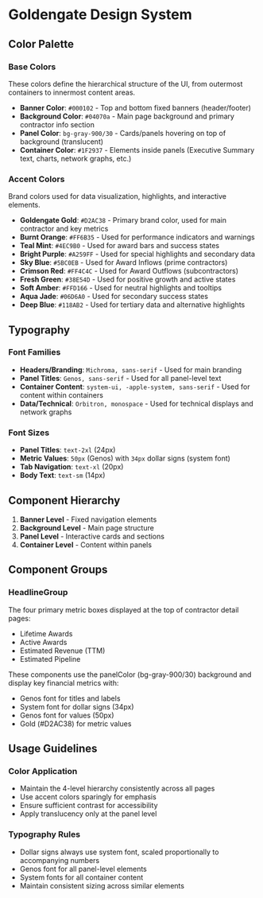 # Goldengate Design System

## Color Palette

### Base Colors
These colors define the hierarchical structure of the UI, from outermost containers to innermost content areas.

- **Banner Color**: `#000102` - Top and bottom fixed banners (header/footer)
- **Background Color**: `#04070a` - Main page background and primary contractor info section
- **Panel Color**: `bg-gray-900/30` - Cards/panels hovering on top of background (translucent)
- **Container Color**: `#1F2937` - Elements inside panels (Executive Summary text, charts, network graphs, etc.)

### Accent Colors
Brand colors used for data visualization, highlights, and interactive elements.

- **Goldengate Gold**: `#D2AC38` - Primary brand color, used for main contractor and key metrics
- **Burnt Orange**: `#FF6B35` - Used for performance indicators and warnings
- **Teal Mint**: `#4EC9B0` - Used for award bars and success states
- **Bright Purple**: `#A259FF` - Used for special highlights and secondary data
- **Sky Blue**: `#5BC0EB` - Used for Award Inflows (prime contractors)
- **Crimson Red**: `#FF4C4C` - Used for Award Outflows (subcontractors)
- **Fresh Green**: `#38E54D` - Used for positive growth and active states
- **Soft Amber**: `#FFD166` - Used for neutral highlights and tooltips
- **Aqua Jade**: `#06D6A0` - Used for secondary success states
- **Deep Blue**: `#118AB2` - Used for tertiary data and alternative highlights

## Typography

### Font Families
- **Headers/Branding**: `Michroma, sans-serif` - Used for main branding
- **Panel Titles**: `Genos, sans-serif` - Used for all panel-level text
- **Container Content**: `system-ui, -apple-system, sans-serif` - Used for content within containers
- **Data/Technical**: `Orbitron, monospace` - Used for technical displays and network graphs

### Font Sizes
- **Panel Titles**: `text-2xl` (24px)
- **Metric Values**: `50px` (Genos) with `34px` dollar signs (system font)
- **Tab Navigation**: `text-xl` (20px)
- **Body Text**: `text-sm` (14px)

## Component Hierarchy

1. **Banner Level** - Fixed navigation elements
2. **Background Level** - Main page structure
3. **Panel Level** - Interactive cards and sections
4. **Container Level** - Content within panels

## Component Groups

### HeadlineGroup
The four primary metric boxes displayed at the top of contractor detail pages:
- Lifetime Awards
- Active Awards
- Estimated Revenue (TTM)
- Estimated Pipeline

These components use the panelColor (bg-gray-900/30) background and display key financial metrics with:
- Genos font for titles and labels
- System font for dollar signs (34px)
- Genos font for values (50px)
- Gold (#D2AC38) for metric values

## Usage Guidelines

### Color Application
- Maintain the 4-level hierarchy consistently across all pages
- Use accent colors sparingly for emphasis
- Ensure sufficient contrast for accessibility
- Apply translucency only at the panel level

### Typography Rules
- Dollar signs always use system font, scaled proportionally to accompanying numbers
- Genos font for all panel-level elements
- System fonts for all container content
- Maintain consistent sizing across similar elements